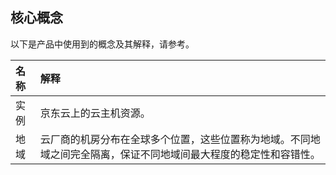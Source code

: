 ## 核心概念
以下是产品中使用到的概念及其解释，请参考。

名称|解释
:---|:---
实例| 京东云上的云主机资源。
地域|云厂商的机房分布在全球多个位置，这些位置称为地域。不同地域之间完全隔离，保证不同地域间最大程度的稳定性和容错性。
